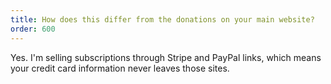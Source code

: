 ```yaml
---
title: How does this differ from the donations on your main website?
order: 600
---
```


Yes. I&apos;m selling subscriptions through Stripe and PayPal links,
which means your credit card information never leaves those sites.
